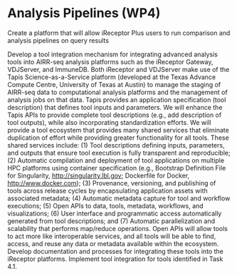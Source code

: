 # Analysis Pipelines (WP4)
Create a platform that will allow iReceptor Plus users to run comparison and analysis pipelines on query results

Develop a tool integration mechanism for integrating advanced analysis tools into AIRR-seq analysis platforms such as the iReceptor Gateway, VDJServer, and ImmuneDB. Both iReceptor and VDJServer make use of the Tapis Science-as-a-Service platform (developed at the Texas Advance Compute Centre, University of Texas at Austin) to manage the staging of AIRR-seq data to computational analysis platforms and the management of analysis jobs on that data. Tapis provides an application specification (tool description) that defines tool inputs and parameters. We will enhance the Tapis APIs to provide complete tool descriptions (e.g., add description of tool outputs), while also incorporating standardization efforts. We will provide a tool ecosystem that provides many shared services that eliminate duplication of effort while providing greater functionality for all tools. These shared services include: (1) Tool descriptions defining inputs, parameters, and outputs that ensure tool execution is fully transparent and reproducible; (2) Automatic compilation and deployment of tool applications on multiple HPC platforms using container specification (e.g., Bootstrap Definition File for Singularity, http://singularity.lbl.gov; Dockerfile for Docker, http://www.docker.com); (3) Provenance, versioning, and publishing of tools across release cycles by encapsulating application assets with associated metadata; (4) Automatic metadata capture for tool and workflow executions; (5) Open APIs to data, tools, metadata, workflows, and visualizations; (6) User interface and programmatic access automatically generated from tool descriptions; and (7) Automatic parallelization and scalability that performs map/reduce operations. Open APIs will allow tools to act more like interoperable services, and all tools will be able to find, access, and reuse any data or metadata available within the ecosystem. Develop documentation and processes for integrating these tools into the iReceptor platforms. Implement tool integration for tools identified in Task 4.1.
